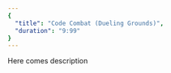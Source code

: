 ```yaml
---
{
  "title": "Code Combat (Dueling Grounds)",
  "duration": "9:99"
}
---
```


Here comes description
